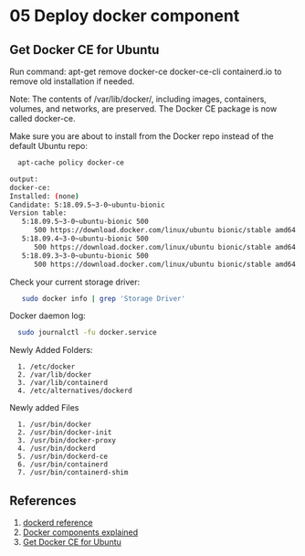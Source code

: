 # 05 Deploy docker component

## Get Docker CE for Ubuntu
  Run command: apt-get remove docker-ce docker-ce-cli containerd.io
    to remove old installation if needed.

  Note: The contents of /var/lib/docker/, including images, containers, volumes, and networks, are preserved. The Docker CE package is now called docker-ce.

  Make sure you are about to install from the Docker repo instead of the default Ubuntu repo:
  ```bash
    apt-cache policy docker-ce

  output:
  docker-ce:
  Installed: (none)
  Candidate: 5:18.09.5~3-0~ubuntu-bionic
  Version table:
     5:18.09.5~3-0~ubuntu-bionic 500
        500 https://download.docker.com/linux/ubuntu bionic/stable amd64 Packages
     5:18.09.4~3-0~ubuntu-bionic 500
        500 https://download.docker.com/linux/ubuntu bionic/stable amd64 Packages
     5:18.09.3~3-0~ubuntu-bionic 500
        500 https://download.docker.com/linux/ubuntu bionic/stable amd64 Packages
  ```

  Check your current storage driver:
  ```bash
     sudo docker info | grep 'Storage Driver'
  ```

  Docker daemon log:
  ```bash
    sudo journalctl -fu docker.service
  ```


  Newly Added Folders:

      1. /etc/docker
      2. /var/lib/docker
      3. /var/lib/containerd
      4. /etc/alternatives/dockerd

  Newly added Files

      1. /usr/bin/docker
      2. /usr/bin/docker-init
      3. /usr/bin/docker-proxy
      4. /usr/bin/dockerd
      5. /usr/bin/dockerd-ce
      6. /usr/bin/containerd
      7. /usr/bin/containerd-shim



## References
  1. [dockerd reference](https://docs.docker.com/engine/reference/commandline/dockerd/)
  2. [Docker components explained](http://alexander.holbreich.org/docker-components-explained/)
  3. [Get Docker CE for Ubuntu](https://docs.docker.com/install/linux/docker-ce/ubuntu/)
